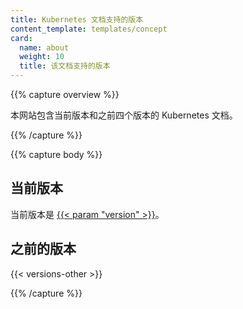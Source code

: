 ```yaml
---
title: Kubernetes 文档支持的版本
content_template: templates/concept
card:
  name: about
  weight: 10
  title: 该文档支持的版本
---
```


{{% capture overview %}}

本网站包含当前版本和之前四个版本的 Kubernetes 文档。

{{% /capture %}}

{{% capture body %}}

## 当前版本

当前版本是
[{{< param "version" >}}](/)。

## 之前的版本

{{< versions-other >}}

{{% /capture %}}



<!--
---
title: Supported Versions of the Kubernetes Documentation
content_template: templates/concept
---

{{% capture overview %}}

This website contains documentation for the current version of Kubernetes
and the four previous versions of Kubernetes.

{{% /capture %}}

{{% capture body %}}

## Current version

The current version is
[{{< param "version" >}}](/).

## Previous versions

{{< versions-other >}}

{{% /capture %}}



-->